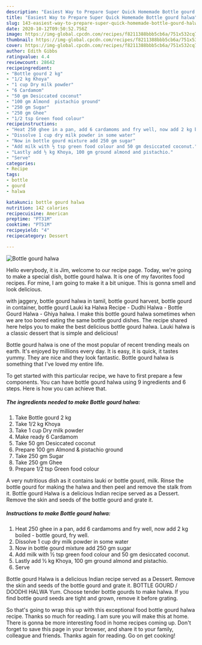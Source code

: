 ```yaml
---
description: "Easiest Way to Prepare Super Quick Homemade Bottle gourd halwa"
title: "Easiest Way to Prepare Super Quick Homemade Bottle gourd halwa"
slug: 143-easiest-way-to-prepare-super-quick-homemade-bottle-gourd-halwa
date: 2020-10-12T09:50:52.756Z
image: https://img-global.cpcdn.com/recipes/f8211388bbb5cb6a/751x532cq70/bottle-gourd-halwa-recipe-main-photo.jpg
thumbnail: https://img-global.cpcdn.com/recipes/f8211388bbb5cb6a/751x532cq70/bottle-gourd-halwa-recipe-main-photo.jpg
cover: https://img-global.cpcdn.com/recipes/f8211388bbb5cb6a/751x532cq70/bottle-gourd-halwa-recipe-main-photo.jpg
author: Edith Gibbs
ratingvalue: 4.4
reviewcount: 28642
recipeingredient:
- "Bottle gourd 2 kg"
- "1/2 kg Khoya"
- "1 cup Dry milk powder"
- "6 Cardamom"
- "50 gm Desiccated coconut"
- "100 gm Almond  pistachio ground"
- "250 gm Sugar"
- "250 gm Ghee"
- "1/2 tsp Green food colour"
recipeinstructions:
- "Heat 250 ghee in a pan, add 6 cardamoms and fry well, now add 2 kg boiled bottle gourd, fry well."
- "Dissolve 1 cup dry milk powder in some water"
- "Now in bottle gourd mixture add 250 gm sugar"
- "Add milk with ½ tsp green food colour and 50 gm desiccated coconut."
- "Lastly add ½ kg Khoya, 100 gm ground almond and pistachio."
- "Serve"
categories:
- Recipe
tags:
- bottle
- gourd
- halwa

katakunci: bottle gourd halwa 
nutrition: 142 calories
recipecuisine: American
preptime: "PT31M"
cooktime: "PT51M"
recipeyield: "4"
recipecategory: Dessert

---
```



![Bottle gourd halwa](https://img-global.cpcdn.com/recipes/f8211388bbb5cb6a/751x532cq70/bottle-gourd-halwa-recipe-main-photo.jpg)

Hello everybody, it is Jim, welcome to our recipe page. Today, we're going to make a special dish, bottle gourd halwa. It is one of my favorites food recipes. For mine, I am going to make it a bit unique. This is gonna smell and look delicious.

with jaggery, bottle gourd halwa in tamil, bottle gourd harvest, bottle gourd in container, bottle gourd Lauki ka Halwa Recipe - Dudhi Halwa - Bottle Gourd Halwa - Ghiya halwa. I make this bottle gourd halwa sometimes when we are too bored eating the same bottle gourd dishes. The recipe shared here helps you to make the best delicious bottle gourd halwa. Lauki halwa is a classic dessert that is simple and delicious!

Bottle gourd halwa is one of the most popular of recent trending meals on earth. It's enjoyed by millions every day. It is easy, it is quick, it tastes yummy. They are nice and they look fantastic. Bottle gourd halwa is something that I've loved my entire life.


To get started with this particular recipe, we have to first prepare a few components. You can have bottle gourd halwa using 9 ingredients and 6 steps. Here is how you can achieve that.

<!--inarticleads1-->

##### The ingredients needed to make Bottle gourd halwa:

1. Take Bottle gourd 2 kg
1. Take 1/2 kg Khoya
1. Take 1 cup Dry milk powder
1. Make ready 6 Cardamom
1. Take 50 gm Desiccated coconut
1. Prepare 100 gm Almond &amp; pistachio ground
1. Take 250 gm Sugar
1. Take 250 gm Ghee
1. Prepare 1/2 tsp Green food colour


A very nutritious dish as it contains lauki or bottle gourd, milk. Rinse the bottle gourd for making the halwa and then peel and remove the stalk from it. Bottle gourd Halwa is a delicious Indian recipe served as a Dessert. Remove the skin and seeds of the bottle gourd and grate it. 

<!--inarticleads2-->

##### Instructions to make Bottle gourd halwa:

1. Heat 250 ghee in a pan, add 6 cardamoms and fry well, now add 2 kg boiled - bottle gourd, fry well.
1. Dissolve 1 cup dry milk powder in some water
1. Now in bottle gourd mixture add 250 gm sugar
1. Add milk with ½ tsp green food colour and 50 gm desiccated coconut.
1. Lastly add ½ kg Khoya, 100 gm ground almond and pistachio.
1. Serve


Bottle gourd Halwa is a delicious Indian recipe served as a Dessert. Remove the skin and seeds of the bottle gourd and grate it. BOTTLE GOURD / DOODHI HALWA Yum. Choose tender bottle gourds to make halwa. If you find bottle gourd seeds are tight and grown, remove it before grating. 

So that's going to wrap this up with this exceptional food bottle gourd halwa recipe. Thanks so much for reading. I am sure you will make this at home. There is gonna be more interesting food in home recipes coming up. Don't forget to save this page in your browser, and share it to your family, colleague and friends. Thanks again for reading. Go on get cooking!

